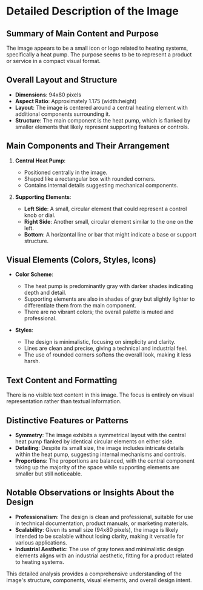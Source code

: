 # Detailed Description of the Image

## Summary of Main Content and Purpose

The image appears to be a small icon or logo related to heating systems, specifically a heat pump. The purpose seems to be to represent a product or service in a compact visual format.

## Overall Layout and Structure

- **Dimensions**: 94x80 pixels
- **Aspect Ratio**: Approximately 1.175 (width:height)
- **Layout**: The image is centered around a central heating element with additional components surrounding it.
- **Structure**: The main component is the heat pump, which is flanked by smaller elements that likely represent supporting features or controls.

## Main Components and Their Arrangement

1. **Central Heat Pump**:
   - Positioned centrally in the image.
   - Shaped like a rectangular box with rounded corners.
   - Contains internal details suggesting mechanical components.

2. **Supporting Elements**:
   - **Left Side**: A small, circular element that could represent a control knob or dial.
   - **Right Side**: Another small, circular element similar to the one on the left.
   - **Bottom**: A horizontal line or bar that might indicate a base or support structure.

## Visual Elements (Colors, Styles, Icons)

- **Color Scheme**:
  - The heat pump is predominantly gray with darker shades indicating depth and detail.
  - Supporting elements are also in shades of gray but slightly lighter to differentiate them from the main component.
  - There are no vibrant colors; the overall palette is muted and professional.

- **Styles**:
  - The design is minimalistic, focusing on simplicity and clarity.
  - Lines are clean and precise, giving a technical and industrial feel.
  - The use of rounded corners softens the overall look, making it less harsh.

## Text Content and Formatting

There is no visible text content in this image. The focus is entirely on visual representation rather than textual information.

## Distinctive Features or Patterns

- **Symmetry**: The image exhibits a symmetrical layout with the central heat pump flanked by identical circular elements on either side.
- **Detailing**: Despite its small size, the image includes intricate details within the heat pump, suggesting internal mechanisms and controls.
- **Proportions**: The proportions are balanced, with the central component taking up the majority of the space while supporting elements are smaller but still noticeable.

## Notable Observations or Insights About the Design

- **Professionalism**: The design is clean and professional, suitable for use in technical documentation, product manuals, or marketing materials.
- **Scalability**: Given its small size (94x80 pixels), the image is likely intended to be scalable without losing clarity, making it versatile for various applications.
- **Industrial Aesthetic**: The use of gray tones and minimalistic design elements aligns with an industrial aesthetic, fitting for a product related to heating systems.

This detailed analysis provides a comprehensive understanding of the image's structure, components, visual elements, and overall design intent.